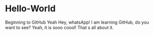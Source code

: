 # Hello-World
Beginning to GitHub Yeah
Hey, whatsApp! I am learning GitHub, do you want to see? Yeah, it is sooo coool!
That s all about it.
